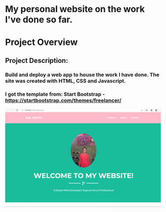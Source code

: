 # My personal website on the work I've done so far.

# Project Overview

## Project Description:

### Build and deploy a web app to house the work I have done. The site was created with HTML, CSS and Javascript.
### I got the template from: Start Bootstrap - https://startbootstrap.com/themes/freelancer/


![](image-1.png)